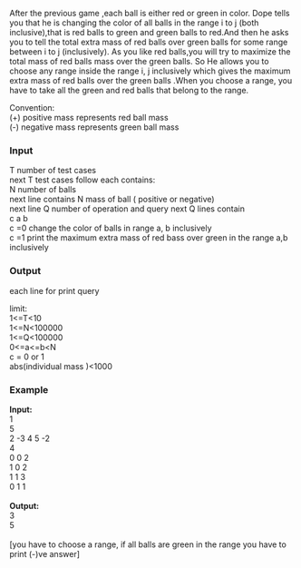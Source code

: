 <p>After the previous game ,each ball is either red or green in color. Dope tells you that he is changing the color of all balls in the range i to j (both inclusive),that is red balls to green and green balls to red.And then he asks you to tell the total extra mass of red balls over green balls for some range between i to j (inclusively). As you like red balls,you will try to maximize the total mass of red balls mass over the green balls. So He allows you to choose any range inside the range i, j inclusively which gives the maximum extra mass of red balls  over the green balls .When you choose a range, you have to take all the green and red balls that belong to the range.</p>
<p>Convention:<br>(+) positive mass represents red ball mass<br>(-) negative mass represents green ball mass</p>
<h3>Input</h3>
<p>T number of test cases<br>next T test cases follow each contains:<br>N number of balls <br>next line contains N mass of ball ( positive or negative)<br>next line Q number of operation and query next Q lines contain<br>c a b<br>c =0 change the color of balls in range a, b inclusively<br>c =1 print the maximum extra mass of red bass over green in the range a,b inclusively</p>
<h3>Output</h3>
<p>each line for print query</p>
<p>limit:<br>1&lt;=T&lt;10<br>1&lt;=N&lt;100000<br>1&lt;=Q&lt;100000<br>0&lt;=a&lt;=b&lt;N<br>c = 0 or 1<br>abs(individual mass )&lt;1000</p>
<h3>Example</h3>
<p><strong>Input:</strong><br>1<br>5<br>2 -3 4 5 -2<br>4<br>0 0 2<br>1 0 2<br>1 1 3<br>0 1 1<br><br><strong>Output:</strong><br>3<br>5<br><br>[you have to choose a range, if all balls are green in the range you have to print (-)ve answer]</p>